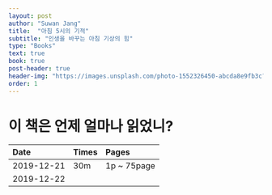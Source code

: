 ```yaml
---
layout: post
author: "Suwan Jang"
title:  "아침 5시의 기적"
subtitle: "인생을 바꾸는 아침 기상의 힘"
type: "Books"
text: true
book: true
post-header: true
header-img: "https://images.unsplash.com/photo-1552326450-abcda8e9fb3c?ixlib=rb-1.2.1&ixid=eyJhcHBfaWQiOjEyMDd9&auto=format&fit=crop&w=1534&q=80"
order: 1
---
```


# 이 책은 언제 얼마나 읽었니?  

| Date           | Times        | Pages        |
| :------------- | :----------- | :---------   |
| 2019-12-21     | 30m          | 1p ~ 75page  |
| 2019-12-22     |              |              |
